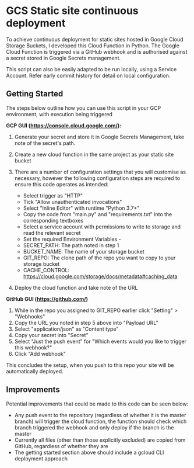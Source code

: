 # GCS Static site continuous deployment
To achieve continuous deployment for static sites hosted in Google Cloud Storage Buckets, I developed this Cloud 
Function in Python. The Google Cloud Function is triggered via a GitHub webhook and is authorised against a secret 
stored in Google Secrets management.
 
This script can also be easily adapted to be run locally, using a Service Account. Refer early commit history for detail
on local configuration.


## Getting Started
The steps below outline how you can use this script in your GCP environment, with execution being triggered

**GCP GUI (https://console.cloud.google.com/):**
1. Generate your secret and store it in Google Secrets Management, take note of the secret's path.
2. Create a new cloud function in the same project as your static site bucket
3. There are a number of configuration settings that you will customise as necessary, however the following configuration
steps are required to ensure this code operates as intended:
    * Select trigger as "HTTP"
    * Tick "Allow unauthenticated invocations" 
    * Select "Inline Editor" with runtime "Python 3.7+"
    * Copy the code from "main.py" and "requirements.txt" into the corresponding textboxes
    * Select a service account with permissions to write to storage and read the relevant secret
    * Set the required Environment Variables -
     * SECRET_PATH: The path noted in step 1
     * BUCKET_NAME: The name of your storage bucket
     * GIT_REPO: The clone path of the repo you want to copy to your storage bucket
     * CACHE_CONTROL: https://cloud.google.com/storage/docs/metadata#caching_data
        
4. Deploy the cloud function and take note of the URL

**GitHub GUI (https://github.com/)**
1. While in the repo you assigned to GIT_REPO earlier click "Setting" > "Webhooks"
2. Copy the URL you noted in step 5 above into "Payload URL"
3. Select "application/json" as "Content type"
4. Copy your secret into "Secret"
5. Select "Just the push event" for "Which events would you like to trigger this webhook?"
6. Click "Add webhook"
  
This concludes the setup, when you push to this repo your site will be automatically deployed.

  
## Improvements
Potential improvements that could be made to this code can be seen below:
- Any push event to the repository (regardless of whether it is the master branch) will trigger the cloud function, the function should check which branch triggered the webhook and only deploy if the branch is the master 
- Currently all files (other than those explicitly excluded) are copied from GitHub, regardless of whether they are
- The getting started section above should include a gcloud CLI deployment approach
